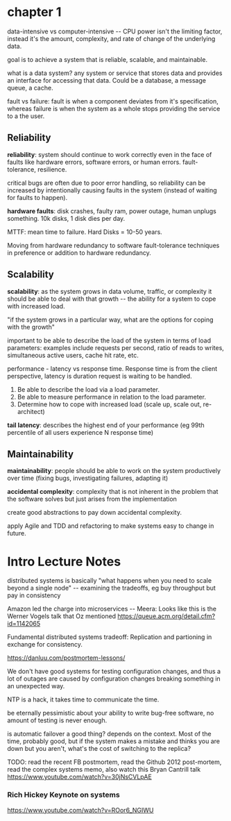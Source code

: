 # chapter 1
data-intensive vs computer-intensive -- CPU power isn't the limiting factor, instead it's the amount, complexity, and rate of change of the underlying data. 

goal is to achieve a system that is reliable, scalable, and maintainable. 

what is a data system? any system or service that stores data and provides an interface for accessing that data. Could be a database, a message queue, a cache. 

fault vs failure: fault is when a component deviates from it's specification, whereas failure is when the system as a whole stops providing the service to a the user. 

## Reliability

**reliability**: system should continue to work correctly even in the face of faults like hardware errors, software errors, or human errors. fault-tolerance, resilience. 

critical bugs are often due to poor error handling, so reliability can be increased by intentionally causing faults in the system (instead of waiting for faults to happen). 

**hardware faults**: disk crashes, faulty ram, power outage, human unplugs something. 10k disks, 1 disk dies per day. 

MTTF: mean time to failure. Hard Disks = 10-50 years. 

Moving from hardware redundancy to software fault-tolerance techniques in preference or addition to hardware redundancy. 

## Scalability

**scalability**: as the system grows in data volume, traffic, or complexity it should be able to deal with that growth -- the ability for a system to cope with increased load. 

"if the system grows in a particular way, what are the options for coping with the growth"

important to be able to describe the load of the system in terms of load parameters: examples include requests per second, ratio of reads to writes, simultaneous active users, cache hit rate, etc. 

performance - latency vs response time. Response time is from the client perspective, latency is duration request is waiting to be handled. 

1. Be able to describe the load via a load parameter. 
2. Be able to measure performance in relation to the load parameter. 
3. Determine how to cope with increased load (scale up, scale out, re-architect)

**tail latency**: describes the highest end of your performance (eg 99th percentile of all users experience N response time)

## Maintainability

**maintainability**: people should be able to work on the system productively over time (fixing bugs, investigating failures, adapting it)

**accidental complexity**: complexity that is not inherent in the problem that the software solves but just arises from the implementation 

create good abstractions to pay down accidental complexity. 

apply Agile and TDD and refactoring to make systems easy to change in future. 

# Intro Lecture Notes 

distributed systems is basically "what happens when you need to scale beyond a single node" -- examining the tradeoffs, eg buy throughput but pay in consistency 

Amazon led the charge into microservices -- Meera: Looks like this is the Werner Vogels talk that Oz mentioned https://queue.acm.org/detail.cfm?id=1142065 

Fundamental distributed systems tradeoff: Replication and partioning in exchange for consistency. 

https://danluu.com/postmortem-lessons/

We don't have good systems for testing configuration changes, and thus a lot of outages are caused by configuration changes breaking something in an unexpected way. 

NTP is a hack, it takes time to communicate the time. 

be eternally pessimistic about your ability to write bug-free software, no amount of testing is never enough. 

is automatic failover a good thing? depends on the context. Most of the time, probably good, but if the system makes a mistake and thinks you are down but you aren't, what's the cost of switching to the replica? 

TODO: read the recent FB postmortem, read the Github 2012 post-mortem, read the complex systems memo, also watch this Bryan Cantrill talk https://www.youtube.com/watch?v=30jNsCVLpAE

### Rich Hickey Keynote on systems 

https://www.youtube.com/watch?v=ROor6_NGIWU

